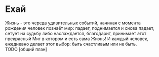 # Ехай
Жизнь - это череда удивительных событий, начиная с момента рождения человек познаёт мир: падает, поднимается и снова падает, сетует на судьбу либо наслаждается, благодарит, принимает этот прекрасный Миг в котором и есть сама Жизнь! И каждый человек, ежедневно делает этот выбор: быть счастливым или не быть.\
TODO [общий план]